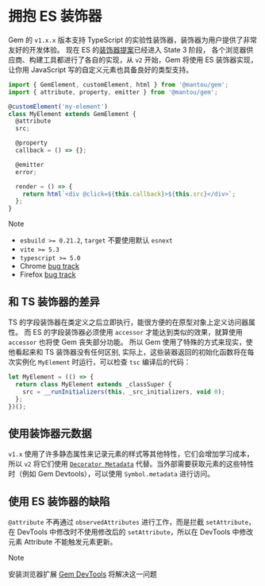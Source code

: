 # 拥抱 ES 装饰器

Gem 的 `v1.x.x` 版本支持 TypeScript 的实验性装饰器，装饰器为用户提供了非常友好的开发体验。
现在 ES 的[装饰器提案](https://github.com/tc39/proposal-decorators)已经进入 State 3 阶段，
各个浏览器供应商、构建工具都进行了各自的实现，从 `v2` 开始，Gem 将使用 ES 装饰器实现，
让你用 JavaScript 写的自定义元素也具备良好的类型支持。

```js 4,6,9,12
import { GemElement, customElement, html } from '@mantou/gem';
import { attribute, property, emitter } from '@mantou/gem';

@customElement('my-element')
class MyElement extends GemElement {
  @attribute
  src;

  @property
  callback = () => {};

  @emitter
  error;

  render = () => {
    return html`<div @click=${this.callback}>${this.src}</div>`;
  };
}
```

> [!NOTE]
>
> - `esbuild >= 0.21.2`, `target` 不要使用默认 `esnext`
> - `vite >= 5.3`
> - `typescript >= 5.0`
> - Chrome [bug track](https://issues.chromium.org/issues/42202709)
> - Firefox [bug track](https://bugzilla.mozilla.org/show_bug.cgi?id=1781212)

## 和 TS 装饰器的差异

TS 的字段装饰器在类定义之后立即执行，能很方便的在原型对象上定义访问器属性。
而 ES 的字段装饰器必须使用 `accessor` 才能达到类似的效果，就算使用 `accessor` 也将使 Gem 丧失部分功能。
所以 Gem 使用了特殊的方式来现实，使他看起来和 TS 装饰器没有任何区别,
实际上，这些装器返回的初始化函数将在每次实例化 `MyElement` 时运行，可以检查 `tsc` 编译后的代码：

```js
let MyElement = (() => {
  return class MyElement extends _classSuper {
    src = __runInitializers(this, _src_initializers, void 0);
  };
})();
```

## 使用装饰器元数据

`v1.x` 使用了许多静态属性来记录元素的样式等其他特性，它们会增加学习成本，所以 `v2` 将它们使用 [`Decorator Metadata`](https://github.com/tc39/proposal-decorator-metadata) 代替。当外部需要获取元素的这些特性时（例如 Gem Devtools），可以使用 `Symbol.metadata` 进行访问。

## 使用 ES 装饰器的缺陷

`@attribute` 不再通过 `observedAttributes` 进行工作，而是拦截 `setAttribute`，在 DevTools 中修改时不使用修改后的 `setAttribute`，所以在 DevTools 中修改元素 Attribute 不能触发元素更新。

> [!NOTE]
> 安装浏览器扩展 [Gem DevTools](https://chrome.google.com/webstore/detail/gem-devtools/lgfpciakeemopebkmjajengljoakjfle) 将解决这一问题
